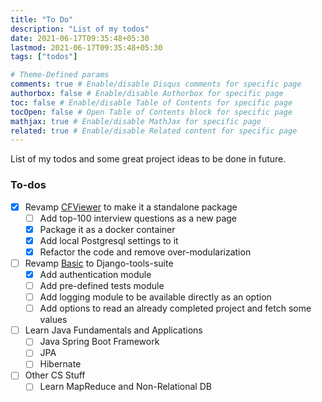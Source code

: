 ```yaml
---
title: "To Do"
description: "List of my todos"
date: 2021-06-17T09:35:48+05:30
lastmod: 2021-06-17T09:35:48+05:30
tags: ["todos"]

# Theme-Defined params
comments: true # Enable/disable Disqus comments for specific page
authorbox: false # Enable/disable Authorbox for specific page
toc: false # Enable/disable Table of Contents for specific page
tocOpen: false # Open Table of Contents block for specific page
mathjax: true # Enable/disable MathJax for specific page
related: true # Enable/disable Related content for specific page
---
```


List of my todos and some great project ideas to be done in future.

<!--more-->

### To-dos
- [x] Revamp [CFViewer](https://www.github.com/rudradesai200/cfviewer) to make it a standalone package
    - [ ] Add top-100 interview questions as a new page
    - [x] Package it as a docker container
    - [x] Add local Postgresql settings to it
    - [x] Refactor the code and remove over-modularization
- [ ] Revamp [Basic](https://www.github.com/rudradesai200/basic) to Django-tools-suite
    - [x] Add authentication module
    - [ ] Add pre-defined tests module
    - [ ] Add logging module to be available directly as an option
    - [ ] Add options to read an already completed project and fetch some values
- [ ] Learn Java Fundamentals and Applications
    - [ ] Java Spring Boot Framework
    - [ ] JPA
    - [ ] Hibernate
- [ ] Other CS Stuff
    - [ ] Learn MapReduce and Non-Relational DB
